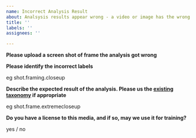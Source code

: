 ```yaml
---
name: Incorrect Analysis Result
about: Analsysis results appear wrong - a video or image has the wrong labels assigned.
title: ''
labels: ''
assignees: ''

---
```


**Please upload a screen shot of frame the analysis got wrong**

**Please identify the incorrect labels** 

eg shot.framing.closeup

**Describe the expected result of the analysis. Please us the [existing taxonomy](https://synopsis.video/cinemanet/taxonomy/) if appropriate**

eg shot.frame.extremecloseup

**Do you have a license to this media, and if so, may we use it for training?**

yes / no
